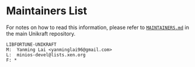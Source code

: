 # Maintainers List

For notes on how to read this information, please refer to [`MAINTAINERS.md`](https://github.com/unikraft/unikraft/tree/staging/MAINTAINERS.md) in
the main Unikraft repository.

	LIBFORTUNE-UNIKRAFT
	M:	Yanming Lai <yanminglai96@gmail.com>
	L:	minios-devel@lists.xen.org
	F: *
